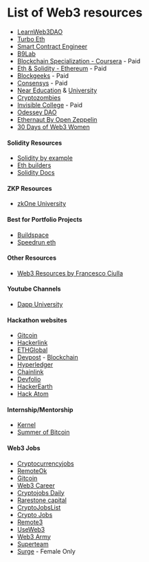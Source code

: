 # List of Web3 resources

*   [LearnWeb3DAO](https://www.learnweb3.io/)
*   [Turbo Eth](https://gavofyork.gitbooks.io/turboethereum/content/)
*   [Smart Contract Engineer](https://www.smartcontract.engineer/)
*   [B9Lab](https://academy.b9lab.com/)
*   [Blockchain Specialization - Coursera](https://www.coursera.org/specializations/blockchain) - Paid
*   [Eth & Solidity - Ethereum](https://www.udemy.com/course/ethereum-and-solidity-the-complete-developers-guide/) - Paid
*   [Blockgeeks](https://blockgeeks.com/) - Paid
*   [Consensys](https://consensys.net/academy/) - Paid
*   [Near Education](https://near.org/education/) & [University](https://www.near.university/)
*   [Cryptozombies](https://cryptozombies.io/)
*   [Invisible College](https://www.invisiblecollege.xyz/) - Paid
*   [Odessey DAO](https://www.odysseydao.com/)
*   [Ethernaut By Open Zeppelin](https://ethernaut.openzeppelin.com/)
*   [30 Days of Web3 Women](https://www.30daysofweb3.xyz/)

#### Solidity Resources

- [Solidity by example](https://solidity-by-example.org/)
- [Eth builders](https://ethereumbuilders.gitbooks.io/guide/content/en/solidity_tutorials.html)
- [Solidity Docs](https://docs.soliditylang.org/en/develop/)

#### ZKP Resources

- [zkOne University](https://zku.one/)

#### Best for Portfolio Projects

- [Buildspace](https://buildspace.so/)
- [Speedrun eth](https://speedrunethereum.com/)

#### Other Resources 

- [Web3 Resources by Francesco Ciulla](https://github.com/FrancescoXX/free-Web3-resources)

#### Youtube Channels

- [Dapp University](https://www.youtube.com/channel/UCY0xL8V6NzzFcwzHCgB8orQ)

#### Hackathon websites

- [Gitcoin](https://gitcoin.co/hackathon/)
- [Hackerlink](https://hackerlink.io/)
- [ETHGlobal](https://ethglobal.com/)
- [Devpost](https://devpost.com/hackathons) - [Blockchain](https://devpost.com/c/blockchain)
- [Hyperledger](https://challenge.hyperledger.org/)
- [Chainlink](https://chain.link/hackathon)
- [Devfolio](https://devfolio.co/)
- [HackerEarth](https://www.hackerearth.com/challenges/hackathon/)
- [Hack Atom](https://hackatom.org/)

#### Internship/Mentorship

- [Kernel](https://kernel.community/en/)
- [Summer of Bitcoin](https://www.summerofbitcoin.org/)

#### Web3 Jobs

- [Cryptocurrencyjobs](https://cryptocurrencyjobs.co/)
- [RemoteOk](https://remoteok.com/remote-blockchain-jobs)
- [Gitcoin](https://gitcoin.co/explorer)
- [Web3 Career](https://web3.career/)
- [Cryptojobs Daily](https://careers.cryptojobsdaily.com/jobs)
- [Rarestone capital](https://careers.rarestone.capital/jobs)
- [CryptoJobsList](https://cryptojobslist.com/)
- [Crypto Jobs](https://crypto.jobs/)
- [Remote3](https://remote3.co/)
- [UseWeb3](https://www.useweb3.xyz/jobs)
- [Web3 Army](https://www.web3army.co/jobs)
- [Superteam](https://superteam.fun/500-bounties)
- [Surge](https://docs.google.com/forms/d/e/1FAIpQLSecUqatXpcrTXTdtH5peBKANVaJD2Klof5M7DhRmXKOIbvdzg/viewform) - Female Only



